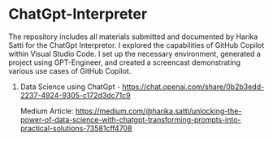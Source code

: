 # ChatGpt-Interpreter
The repository includes all materials submitted and documented by Harika Satti for the ChatGpt Interpretor. I explored the capabilities of GitHub Copilot within Visual Studio Code. I set up the necessary environment, generated a project using GPT-Engineer, and created a screencast demonstrating various use cases of GitHub Copilot.
1. Data Science using ChatGpt - https://chat.openai.com/share/0b2b3edd-2237-4924-9305-c172d3dc71c9

   Medium Article: https://medium.com/@harika.satti/unlocking-the-power-of-data-science-with-chatgpt-transforming-prompts-into-practical-solutions-73581cff4708
   
